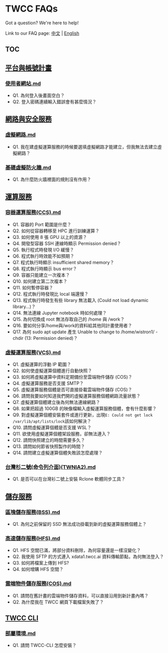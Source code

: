# TWCC FAQs

Got a question? We're here to help!

Link to our FAQ page: 
[中文](https://man.twcc.ai/@twccdocs/faq-zh) | [English](https://man.twcc.ai/@twccdocs/faq-en)

## TOC

## [平台與帳號計畫](平台與帳號計畫)
### [使用者網站.md](平台與帳號計畫/使用者網站)
- Q1. 為何登入後畫面空白？
- Q2. 登入密碼連續輸入錯誤會有甚麼情況？
## [網路與安全服務](網路與安全服務)
### [虛擬網路.md](網路與安全服務/虛擬網路)
- Q1. 我在建虛擬運算服務的時候要選填虛擬網路才能建立，但我無法去建立虛擬網路？
### [基礎虛擬防火牆.md](網路與安全服務/基礎虛擬防火牆)
- Q1. 為什麼防火牆裡面的規則沒有作用？
## [運算服務](運算服務)
### [容器運算服務(CCS).md](運算服務/容器運算服務(CCS))
- Q1. 容器的 Port 範圍是什麼？
- Q2. 如何從容器轉移至 HPC 進行訓練運算？
- Q3. 如何使用 8 張 GPU 以上的資源？
- Q4. 開發型容器 SSH 連線時顯示 Permission denied？
- Q5. 執行程式時發現 I/O 緩慢？
- Q6. 程式執行時效能不如預期？
- Q7. 程式執行時顯示 insufficient shared memory？
- Q8. 程式執行時顯示 bus error？
- Q9. 容器只能建立一次複本？
- Q10. 如何建立第二次複本？
- Q11. 如何暫停容器？
- Q12. 程式執行時發現比 local 端還慢？
- Q13. 程式執行時發生有些 library 無法載入 (Could not load dynamic library...)？
- Q14. 無法連線 Jupyter notebook 時如何處理？
- Q15. 為何切換成 root 無法存取自己的 /home 與 /work？
- Q16. 要如何分享/home與/work的資料給其他同計畫使用者？
- Q17. 為何 sudo  apt  update 產生 Unable  to  change  to  /home/wistron1/ -chdir  (13:  Permission  denied)？
### [虛擬運算服務(VCS).md](運算服務/虛擬運算服務(VCS))
- Q1. 虛擬運算的浮動 IP 範圍？
- Q2. 如何使虛擬運算個體進行自動快照？
- Q3. 如何將虛擬運算中資料定期備份至雲端物件儲存 (COS)？
- Q4. 虛擬運算服務是否支援 SMTP？
- Q5. 虛擬運算服務個體是否可直接掛載雲端物件儲存 (COS)？
- Q6. 請問我要如何知道我們開的虛擬運算服務個體網路流量狀態？
- Q7. 虛擬運算個體建立後為何無法連線網路？
- Q8. 如果把超過 100GB 的映像檔輸入虛擬運算服務個體，會有什麼影響？
- Q9. 對虛擬運算個體安裝套件或進行更新，出現`E: Could not get lock /var/lib/apt/lists/lock`該如何解決？
- Q10. 請問虛擬運算個體是否支援 WSL？
- Q11. 欲使用虛擬運算個體架設服務，卻無法連入？
- Q12. 請問快照建立的時間需要多久？
- Q13. 請問如何節省快照製作的時間？
- Q14. 請問建立虛擬運算個體失敗該怎麼處理？
### [台灣杉二號(命令列介面)(TWNIA2).md](運算服務/台灣杉二號(命令列介面)(TWNIA2))
- Q1. 是否可以在台灣衫二號上安裝 Rclone 軟體同步工具？
## [儲存服務](儲存服務)
### [區塊儲存服務(BSS).md](儲存服務/區塊儲存服務(BSS))
- Q1. 為何之前保留的 SSD 無法成功掛載到新的虛擬運算服務個體上？
### [高速儲存服務(HFS).md](儲存服務/高速儲存服務(HFS))
- Q1. HFS 空間已滿，將部分資料刪除，為何容量還是一樣沒變化？
- Q2. 我使用 SFTP 的方式連入 xdata1.twcc.ai 資料傳輸節點，為何無法登入？
- Q3. 如何將檔案上傳到 HFS?
- Q4. 如何增購 HFS 空間？
### [雲端物件儲存服務(COS).md](儲存服務/雲端物件儲存服務(COS))
- Q1. 請問在舊計畫的雲端物件儲存資料，可以直接沿用到新計畫內嗎？
- Q2. 為什麼我在 TWCC 網頁下載檔案失敗了？
## [TWCC CLI](TWCC%20CLI)
### [部屬環境.md](TWCC%20CLI/部屬環境)
- Q1. 請問 TWCC-CLI 怎麼安裝？

